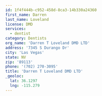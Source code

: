 ```yaml
---
id: 1f4f444b-c952-458d-8ca3-14b330a24360
first_name: Darren
last_name: Loveland
license: DMD
services:
  - dentist
category: Dentists
org_name: 'Darren T Loveland DMD LTD'
address: '7345 S Durango Dr'
city: 'Las Vegas'
state: NV
zip: '89113'
phone: '(702) 270-3095'
title: 'Darren T Loveland DMD LTD'
_geoloc:
  lat: 36.1297
  lng: -115.279
---
```

